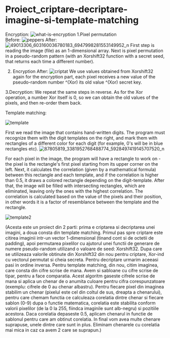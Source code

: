 # Proiect_criptare-decriptare-imagine-si-template-matching
Encryption:
![what-is-encryption](https://user-images.githubusercontent.com/48885998/76467525-7a1a4980-63f2-11ea-9153-a1147d9b1282.png)
1.Pixel permutation                                                        
Before:
![peppers](https://user-images.githubusercontent.com/48885998/76458797-c3af6800-63e3-11ea-815f-0cdb4acdf0f7.png)
After:
![49013306_603160036780183_6947998281553149952_n](https://user-images.githubusercontent.com/48885998/76466424-57873100-63f0-11ea-8c8d-5938ba008bd5.jpg)
First step is reading the image (file) as an 1-dimensional array. Next is pixel permutation in a pseudo-random pattern (with an Xorshift32 function with a secret seed, that returns each time a different number). 

2. Encryption
After:
![criptat](https://user-images.githubusercontent.com/48885998/76466871-1b080500-63f1-11ea-9fd4-dd403da1ae10.png)
We use values obtained from Xorshift32 again for the encryption part, each pixel receives a new value of the pseudo-random number ^(Xor) its old value ^(Xor) secret key.

3.Decryption:
We repeat the same steps in reverse. As for the Xor operation, a number Xor itself is 0, so we can obtain the old values of the pixels, and then re-order them back.


Template matching:

![template](https://user-images.githubusercontent.com/48885998/76468032-a1bde180-63f3-11ea-97fe-60b771aea20d.jpg)

First we read the image that contains hand-written digits. The program must recognize them with the digit templates on the right, and mark them with rectangles of a different color for each digit (for example, 0's will be in blue rectangles etc).
![87805819_3381952768488774_5928497419145707520_n](https://user-images.githubusercontent.com/48885998/76468332-62dc5b80-63f4-11ea-8dfc-891b349ced9f.jpg)

For each pixel in the image, the program will have a rectangle to work on - the pixel is the rectangle's first pixel starting from its upper corner on the left. Next, it calculates the correlation (given by a mathematical formula) between this rectangle and each template, and if the correlation is higher than 0.5, it draws a colored rectangle depending on the digit-template. After that, the image will be filled with intersecting rectangles, which are eliminated, leaving only the ones with the highest correlation. The correlation is calculated based on the value of the pixels and their position, in other words it is a factor of resemblance between the template and the rectangle.

![template2](https://user-images.githubusercontent.com/48885998/76468920-cf0b8f00-63f5-11ea-9a70-e2cea2484fb8.jpg)

(Acesta este un proiect din 2 parti: prima e criptarea si decriptarea unei imagini, a doua consta din template matching. 
Primul pas spre criptare este citirea imaginii intr-un vector 1-dimensional (tinand cont si de octetii de padding), apoi permutarea pixelilor cu ajutorul unei functii de generare de numere pseudo-random utilizand o valoare de seed: Xorshift32.  Dupa care se utilizeaza valorile obtinute din Xorshift32 din nou pentru criptare, Xor-ind cu vectorul permutat si cheia secreta. Pentru decriptare urmarim aceeasi pasi in ordine inversa.
Pentru template matching, din nou, citim imaginea, care consta din cifre scrise de mana. Avem si sabloane cu cifre scrise de tipar, pentru a face comparatia. Acest algoritm gaseste cifrele scrise de mana si aplica un chenar de o anumita culoare pentru cifra corespunzatoare (exemplu: cifrele de 0 au chenar albastru). Pentru fiecare pixel din imaginea stabilim un chenar (pixelul este cel din coltul de sus, dreapta a chenarului), pentru care chemam functia ce calculeaza corelatia dintre chenar si fiecare sablon (0-9) dupa o functie matematica, corelatia este stabilita conform valorii pixelilor (de la 0 la 255, fiindca imaginile sunt alb-negru) si pozitiile acestora. Daca corelatia depaseste 0.5, aplicam chenarul in functie de sablonul pentru care am obtinut corelatia. In final vom avea multe chenare suprapuse, unele dintre care sunt in plus. Eliminam chenarele cu corelatia mai mica in caz ca avem 2 care se suprapun.)

